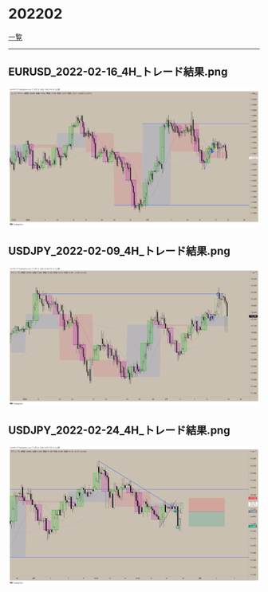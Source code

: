 ﻿# 202202
[一覧](../index.md)

---
## EURUSD_2022-02-16_4H_トレード結果.png
![](./EURUSD_2022-02-16_4H_トレード結果.png)  
## USDJPY_2022-02-09_4H_トレード結果.png
![](./USDJPY_2022-02-09_4H_トレード結果.png)  
## USDJPY_2022-02-24_4H_トレード結果.png
![](./USDJPY_2022-02-24_4H_トレード結果.png)  

